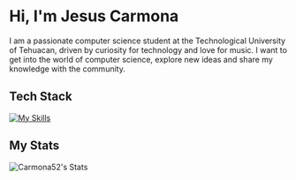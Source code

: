 # Hi, I'm Jesus Carmona

  I am a passionate computer science student at the Technological University of Tehuacan, driven by curiosity for technology and love for music. I want to get into the world of computer science, explore new ideas and share my knowledge with the community.    

## Tech Stack
  [![My Skills](https://skillicons.dev/icons?i=php,js,ts,html,css,tailwind,angular,cs,react,materialui,nextjs)](https://skillicons.dev)


## My Stats
  ![Carmona52's Stats](https://github-readme-stats.vercel.app/api?username=Carmona52&theme=vue-dark&show_icons=true&hide_border=true&count_private=true)    

